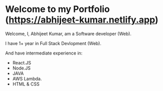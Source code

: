 # Welcome to my Portfolio (https://abhijeet-kumar.netlify.app)

Welcome, I, Abhijeet Kumar, am a Software developer (Web).

I have 1+ year in Full Stack Devlopment (Web).

And have intermediate experience in:

- React.JS
- Node.JS
- JAVA
- AWS Lambda.
- HTML & CSS
